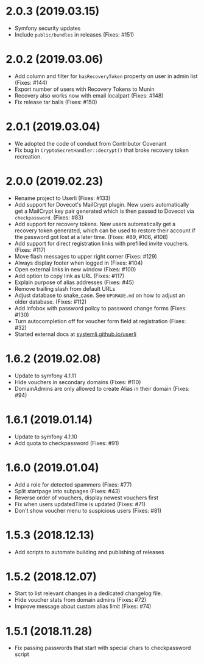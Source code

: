 # 2.0.3 (2019.03.15)

* Symfony security updates
* Include `public/bundles` in releases (Fixes: #151)

# 2.0.2 (2019.03.06)

* Add column and filter for `hasRecoveryToken` property on user in admin list (Fixes: #144)
* Export number of users with Recovery Tokens to Munin
* Recovery also works now with email localpart (Fixes: #148)
* Fix release tar balls (Fixes: #150)

# 2.0.1 (2019.03.04)

* We adopted the code of conduct from Contributor Covenant
* Fix bug in `CryptoSecretHandler::decrypt()` that broke recovery token recreation.

# 2.0.0 (2019.02.23)

* Rename project to Userli (Fixes: #133)
* Add support for Dovecot's MailCrypt plugin. New users automatically get
  a MailCrypt key pair generated which is then passed to Dovecot via
  `checkpassword`. (Fixes: #83)
* Add support for recovery tokens. New users automatically get a recovery
  token generated, which can be used to restore their account if the
  password got lost at a later time. (Fixes: #89, #106, #108)
* Add support for direct registration links with prefilled invite vouchers.
  (Fixes: #117)
* Move flash messages to upper right corner (Fixes: #129)
* Always display footer when logged in (Fixes: #104)
* Open external links in new window (Fixes: #100)
* Add option to copy link as URL (Fixes: #117)
* Explain purpose of alias addresses (Fixes: #45)
* Remove trailing slash from default URLs
* Adjust database to snake_case. See `UPGRADE.md` on how to adjust an older
  database. (Fixes: #112)
* Add infobox with password policy to password change forms (Fixes: #130)
* Turn autocompletion off for voucher form field at registration (Fixes: #32)
* Started external docs at [systemli.github.io/userli](https://systemli.github.io/userli)

# 1.6.2 (2019.02.08)

* Update to symfony 4.1.11
* Hide vouchers in secondary domains (Fixes: #110)
* DomainAdmins are only allowed to create Alias in their domain (Fixes: #94)

# 1.6.1 (2019.01.14)

* Update to symfony 4.1.10
* Add quota to checkpassword (Fixes: #91)

# 1.6.0 (2019.01.04)

* Add a role for detected spammers (Fixes: #77)
* Split startpage into subpages (Fixes: #43)
* Reverse order of vouchers, display newest vouchers first
* Fix when users updatedTime is updated (Fixes: #71)
* Don't show voucher menu to suspicious users (Fixes: #81)

# 1.5.3 (2018.12.13)

* Add scripts to automate building and publishing of releases

# 1.5.2 (2018.12.07)

* Start to list relevant changes in a dedicated changelog file.
* Hide voucher stats from domain admins (Fixes: #72)
* Improve message about custom alias limit (Fixes: #74)

# 1.5.1 (2018.11.28)

* Fix passing passwords that start with special chars to checkpassword script
